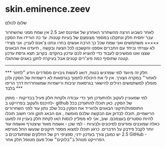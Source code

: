 # skin.eminence.zeev
שלום לכולם

לאחר כשבוע הרצה מהשחרור האחרון של אמיננס זאב 2.5 אין  שמח ממני שהשחרור עבר יחסית חלק ונתקלנו במספר מצומצם של בעיות קטנות.
עד כה הורידו את הסקין ××××× משתמשים ואני שמח שכל כך הרבה אנשים בחרו ונתנו צ'אנס לעניין.
אני מצידי לא עצרתי וביחד עם החברים אספנו והקשבנו לכל הצעה ובקשה , תיעדנו את הבאגים שצצו ואנו ממשיכים לעבוד כדי להוציא לכם עדכון בהקדם.
בקרוב תצא גרסת עדכון קטנה שתוסיף כמה פיצ׳רים קטנים אבל בעיקרה לתקן באגים שהתגלו.

--------------
*** חלק זה מיועד למי שמרגיש בטוח, דואג לעשות גיבויים מסודרים ויודע ״לחזור לאחור״ במקרה הצורך. אין לי את היכולת לתמוך בגרסאות לא רישמיות של הסקין ולכן מומלץ למשתמשים רגילים להישאר בגרסאות יציבות ורישמיות שמשוחררות דרך הריפו בלבד ***

למי שמעוניין לעקוב ולהתעדכן תוך כדי עבודה ולקחת חלק פעיל בבדיקות - מוזמן להיכנס ולעקוב בפרוייקט ב-  github של הסקין. כאן תוכלו להתעדכן בכל התוספות/תיקוני הבאגים ולהוריד את הסקין בכל שלב נתון עוד לפני השחרורים הרישמיים, תוכלו לבדוק אם הבקשה שלכם מומשה , אם הבאג תוקן והכי חשוב תוכלו להיות טסטרים בעצמכם. 
שוב, אני לא ממליץ לנסות ו/או לקחת חלק בעניין זה למעט כאלה שמוכנים ומודעים לסיכונים ולבעיות - למי שכן - אשמח מאוד שיצטרף ואשמח עוד יותר לקבל פידבק על הדברים.
כרגע תוכלו למצוא מספר תיקונים שנעשו החל מגרסא 2.5
יש כמובן צורך בעדכון ידני, ספציפי רק של החלקים שמתעדכנים ב GitHub - הפרוייקט  מנוהל ב״בלוקים״ שכל פעם מטופל חלק אחר.
